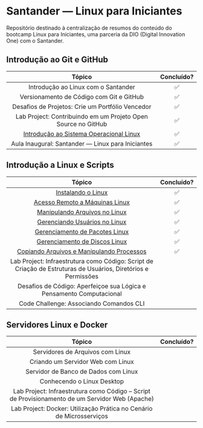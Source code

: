 # Santander — Linux para Iniciantes

Repositório destinado à centralização de resumos do conteúdo do bootcamp Linux para Iniciantes, uma parceria da DIO (Digital Innovation One) com o Santander.

## Introdução ao Git e GitHub

|                                                          Tópico                                                           | Concluído? |
| :-----------------------------------------------------------------------------------------------------------------------: | :--------: |
|                                            Introdução ao Linux com o Santander                                            |     ✅     |
|                                         Versionamento de Código com Git e GitHub                                          |     ✅     |
|                                     Desafios de Projetos: Crie um Portfólio Vencedor                                      |     ✅     |
|                               Lab Project: Contribuindo em um Projeto Open Source no GitHub                               |     ✅     |
| [Introdução ao Sistema Operacional Linux](/resumos/introducao-ao-git-e-github/introducao-ao-sistema-operacional-linux.md) |     ✅     |
|                                     Aula Inaugural: Santander — Linux para Iniciantes                                     |     ✅     |

## Introdução a Linux e Scripts

|                                                             Tópico                                                              | Concluído? |
| :-----------------------------------------------------------------------------------------------------------------------------: | :--------: |
|                        [Instalando o Linux](/resumos/introducao-a-linux-e-scripts/instalando-o-linux.md)                        |     ✅     |
|            [Acesso Remoto a Máquinas Linux](/resumos/introducao-a-linux-e-scripts/acesso-remoto-a-maquinas-linux.md)            |     ✅     |
|             [Manipulando Arquivos no Linux](/resumos/introducao-a-linux-e-scripts/manipulando-arquivos-no-linux.md)             |     ✅     |
|             [Gerenciando Usuários no Linux](/resumos/introducao-a-linux-e-scripts/gerenciando-usuarios-no-linux.md)             |     ✅     |
|            [Gerenciamento de Pacotes Linux](/resumos/introducao-a-linux-e-scripts/gerenciamento-de-pacotes-linux.md)            |     ✅     |
|             [Gerenciamento de Discos Linux](/resumos/introducao-a-linux-e-scripts/gerenciamento-de-discos-linux.md)             |     ✅     |
| [Copiando Arquivos e Manipulando Processos](/resumos/introducao-a-linux-e-scripts/copiando-arquivos-e-manipulando-processos.md) |     ✅     |
|          Lab Project: Infraestrutura como Código: Script de Criação de Estruturas de Usuários, Diretórios e Permissões          |            |
|                              Desafios de Código: Aperfeiçoe sua Lógica e Pensamento Computacional                               |            |
|                                             Code Challenge: Associando Comandos CLI                                             |            |

## Servidores Linux e Docker

|                                             Tópico                                              | Concluído? |
| :---------------------------------------------------------------------------------------------: | :--------: |
|                                Servidores de Arquivos com Linux                                 |            |
|                                Criando um Servidor Web com Linux                                |            |
|                              Servidor de Banco de Dados com Linux                               |            |
|                                   Conhecendo o Linux Desktop                                    |            |
| Lab Project: Infraestrutura como Código – Script de Provisionamento de um Servidor Web (Apache) |            |
|              Lab Project: Docker: Utilização Prática no Cenário de Microsserviços               |            |
